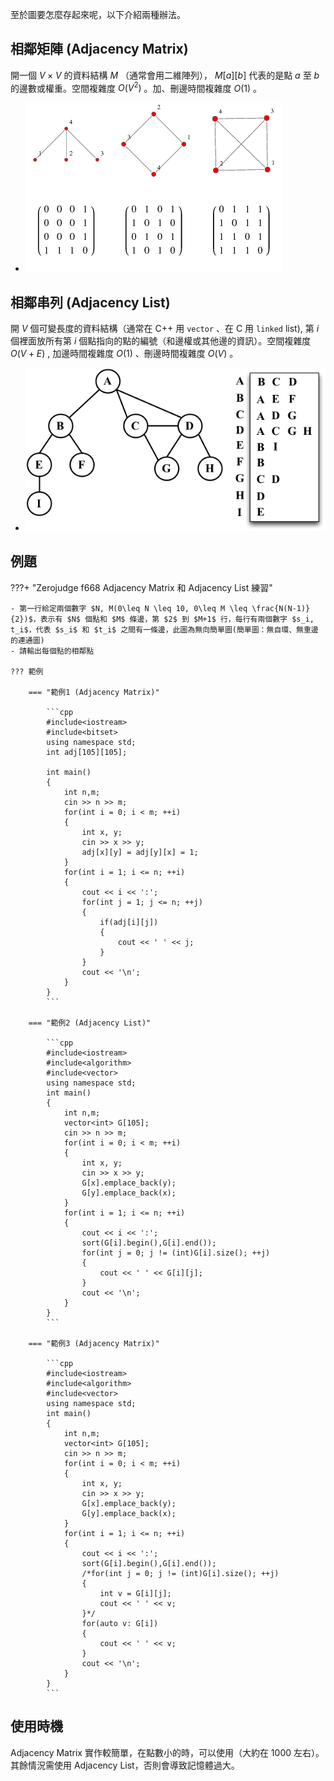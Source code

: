 至於圖要怎麼存起來呢，以下介紹兩種辦法。

## 相鄰矩陣 (Adjacency Matrix)

開一個 $V\times V$ 的資料結構 $M$ （通常會用二維陣列）， $M[a][b]$ 代表的是點 $a$ 至 $b$ 的邊數或權重。空間複雜度 $O(V^2)$ 。加、刪邊時間複雜度 $O(1)$ 。

- ![](images/adjacencyMatrix.gif)

## 相鄰串列 (Adjacency List)

開 $V$ 個可變長度的資料結構（通常在 C++ 用 `vector` 、在 C 用 `linked` list), 第 $i$ 個裡面放所有第 $i$ 個點指向的點的編號（和邊權或其他邊的資訊）。空間複雜度 $O(V+E)$ , 加邊時間複雜度 $O(1)$ 、刪邊時間複雜度 $O(V)$ 。

- ![](images/adjacencyList.png)

## 例題

???+ "Zerojudge f668 Adjacency Matrix 和 Adjacency List 練習"

    - 第一行給定兩個數字 $N, M(0\leq N \leq 10, 0\leq M \leq \frac{N(N-1)}{2})$，表示有 $N$ 個點和 $M$ 條邊，第 $2$ 到 $M+1$ 行，每行有兩個數字 $s_i, t_i$，代表 $s_i$ 和 $t_i$ 之間有一條邊，此圖為無向簡單圖(簡單圖：無自環、無重邊的連通圖)
    - 請輸出每個點的相鄰點

    ??? 範例

        === "範例1 (Adjacency Matrix)"

            ```cpp
            #include<iostream>
            #include<bitset>
            using namespace std;
            int adj[105][105];

            int main()
            {
                int n,m;
                cin >> n >> m;
                for(int i = 0; i < m; ++i)
                {
                    int x, y;
                    cin >> x >> y;
                    adj[x][y] = adj[y][x] = 1;
                }
                for(int i = 1; i <= n; ++i)
                {
                    cout << i << ':';
                    for(int j = 1; j <= n; ++j)
                    {
                        if(adj[i][j])
                        {
                            cout << ' ' << j;
                        }
                    }
                    cout << '\n';
                }
            }
            ```

        === "範例2 (Adjacency List)"

            ```cpp
            #include<iostream>
            #include<algorithm>
            #include<vector>
            using namespace std;
            int main()
            {
                int n,m;
                vector<int> G[105];
                cin >> n >> m;
                for(int i = 0; i < m; ++i)
                {
                    int x, y;
                    cin >> x >> y;
                    G[x].emplace_back(y);
                    G[y].emplace_back(x);
                }
                for(int i = 1; i <= n; ++i)
                {
                    cout << i << ':';
                    sort(G[i].begin(),G[i].end());
                    for(int j = 0; j != (int)G[i].size(); ++j)
                    {
                        cout << ' ' << G[i][j];
                    }
                    cout << '\n';
                }
            }
            ```

        === "範例3 (Adjacency Matrix)"

            ```cpp
            #include<iostream>
            #include<algorithm>
            #include<vector>
            using namespace std;
            int main()
            {
                int n,m;
                vector<int> G[105];
                cin >> n >> m;
                for(int i = 0; i < m; ++i)
                {
                    int x, y;
                    cin >> x >> y;
                    G[x].emplace_back(y);
                    G[y].emplace_back(x);
                }
                for(int i = 1; i <= n; ++i)
                {
                    cout << i << ':';
                    sort(G[i].begin(),G[i].end());
                    /*for(int j = 0; j != (int)G[i].size(); ++j)
                    {
                        int v = G[i][j];
                        cout << ' ' << v;
                    }*/
                    for(auto v: G[i])
                    {
                        cout << ' ' << v;
                    }
                    cout << '\n';
                }
            }
            ```

## 使用時機

Adjacency Matrix 實作較簡單，在點數小的時，可以使用（大約在 $1000$ 左右）。其餘情況需使用 Adjacency List，否則會導致記憶體過大。
